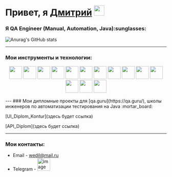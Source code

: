

<h1>Привет, я <a href="(https://github.com/Dmitrii911)" target="_blank">Дмитрий</a> 
<img src="https://github.com/blackcater/blackcater/raw/main/images/Hi.gif" height="32"/></h1>
<h3>Я  QA Engineer (Manual, Automation, Java):sunglasses:</h3>



![Anurag's GitHub stats](https://github-readme-stats.vercel.app/api?username=Dmitrii911&show_icons=true&bg_color=00000000)

---
 ### Мои инструменты и технологии:

<p align="center">
<img src="https://cdn.jsdelivr.net/gh/devicons/devicon@latest/icons/intellij/intellij-original.svg" height="40" width="40" />
<img src="https://cdn.jsdelivr.net/gh/devicons/devicon@latest/icons/java/java-original-wordmark.svg" height="40" width="40" />     
<img src="https://cdn.jsdelivr.net/gh/devicons/devicon@latest/icons/selenium/selenium-original.svg" height="40" width="40" />
<img src="https://cdn.jsdelivr.net/gh/devicons/devicon@latest/icons/gradle/gradle-original.svg" height="40" width="40" />
<img src="https://cdn.jsdelivr.net/gh/devicons/devicon@latest/icons/junit/junit-plain-wordmark.svg" height="40" width="40" />
<img src="https://cdn.jsdelivr.net/gh/devicons/devicon@latest/icons/github/github-original-wordmark.svg" height="40" width="40" />
<img src="https://cdn.jsdelivr.net/gh/devicons/devicon@latest/icons/jenkins/jenkins-original.svg" height="40" width="40" />
<img src="https://cdn.jsdelivr.net/gh/devicons/devicon@latest/icons/jira/jira-original-wordmark.svg" height="40" width="40" />
<img src="https://cdn.jsdelivr.net/gh/devicons/devicon@latest/icons/postman/postman-original.svg" height="40" width="40" />
<img src="https://cdn.jsdelivr.net/gh/devicons/devicon@latest/icons/postgresql/postgresql-original-wordmark.svg" height="40" width="40" />
<img src="https://cdn.jsdelivr.net/gh/devicons/devicon@latest/icons/azuresqldatabase/azuresqldatabase-original.svg" height="40" width="40" />
<img src="https://cdn.jsdelivr.net/gh/devicons/devicon@latest/icons/kibana/kibana-original.svg" height="40" width="40" />
<img src="https://cdn.jsdelivr.net/gh/devicons/devicon@latest/icons/kubernetes/kubernetes-line-wordmark.svg" height="40" width="40" />
<img src="https://cdn.jsdelivr.net/gh/devicons/devicon@latest/icons/apachekafka/apachekafka-original-wordmark.svg" height="40" width="40" />


</p>
 ---
 ### Мои дипломные проекты для [qa.guru](https://qa.guru/), школы инженеров по автоматизации тестирования на Java :mortar_board:
  

[UI_Diplom_Kontur](здесь будет ссылка)

[API_Diplom](здесь будет ссылка)

--- 
### Мои контакты:

+  Email - wedil@mail.ru
+  Telegram - <img width="40" height="40" alt="image" src="https://github.com/user-attachments/assets/2b193f56-31e4-477b-b5a2-b5d9aead3fd5" />
